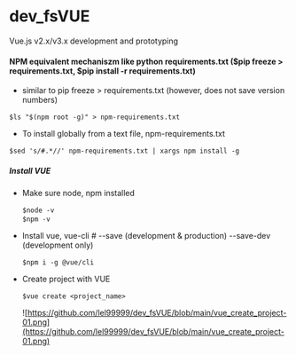 # dev_fsVUE
Vue.js v2.x/v3.x development and prototyping

#### NPM equivalent mechaniszm like python requirements.txt ($pip freeze > requirements.txt, $pip install -r requirements.txt)
- similar to pip freeze > requirements.txt (however, does not save version numbers)
```
$ls "$(npm root -g)" > npm-requirements.txt
```
- To install globally from a text file, npm-requirements.txt
```
$sed 's/#.*//' npm-requirements.txt | xargs npm install -g
```

##### Install VUE
- Make sure node, npm installed
  ```
  $node -v
  $npm -v
  ```
- Install vue, vue-cli  # --save (development & production) --save-dev (development only)
  ```
  $npm i -g @vue/cli
  ```
- Create project with VUE
  ```
  $vue create <project_name>
  ```
  ![https://github.com/lel99999/dev_fsVUE/blob/main/vue_create_project-01.png](https://github.com/lel99999/dev_fsVUE/blob/main/vue_create_project-01.png) <br/>
